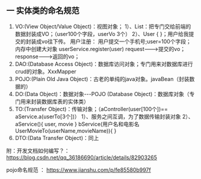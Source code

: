 ## 一 实体类的命名规范

1. VO:(View Object/Value Object)：视图对象；
        1）、List<User>：把专门交给前端的数据封装成VO；（user100个字段，userVo 3个）
        2）、User { }；用户给我提交的封装成vo往下传。
               用户注册：
                    用户提交一个手机号;user=100个字段；内存中创建大对象
                    userService.register(user)
        request--->提交的vo；
        response--->返回的vo；
2. DAO:(Database Access Object)：数据库访问对象；专门用来对数据库进行crud的对象。XxxMapper
3. POJO:(Plain Old Java Object)：古老的单纯的java对象。javaBean（封装数据的）
4. DO:(Data Object)：数据对象---POJO  (Database Object)：数据库对象（专门用来封装数据库表的实体类）
5. TO:(Transfer Object)：传输对象；（aController(user[100个])== aService.a(userTo[3个])）
        1）、服务之间互调，为了数据传输封装对象
        2）、aService(){
                user,
                movie
        }
        bService(用户名和电影名  UserMovieTo(userName,movieName)){
        }
6. DTO:(Data Transfer Object)：同上

附：开发文档如何编写？：https://blog.csdn.net/qq_36186690/article/details/82903265

pojo命名规范 ： https://www.jianshu.com/p/fe85580b997f

